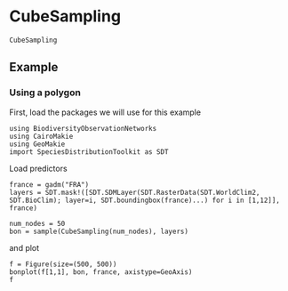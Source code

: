 # CubeSampling

```@docs; canonical=false
CubeSampling
```

## Example 

### Using a polygon 

First, load the packages we will use for this example

```@example 1
using BiodiversityObservationNetworks 
using CairoMakie
using GeoMakie
import SpeciesDistributionToolkit as SDT
```

Load predictors

```@example 1
france = gadm("FRA")
layers = SDT.mask!([SDT.SDMLayer(SDT.RasterData(SDT.WorldClim2, SDT.BioClim); layer=i, SDT.boundingbox(france)...) for i in [1,12]], france)
```


```@example 1
num_nodes = 50
bon = sample(CubeSampling(num_nodes), layers)
```

and plot

```@example 1
f = Figure(size=(500, 500))
bonplot(f[1,1], bon, france, axistype=GeoAxis)
f
```